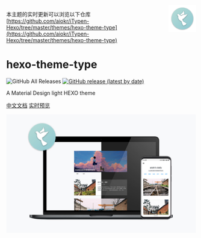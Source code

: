 <img src="./hexo-theme-type-logo.png" alt="logo" width="72" height="72" align="right" />

本主题的实时更新可以浏览以下仓库
[https://github.com/aiokr/iTypen-Hexo/tree/master/themes/hexo-theme-type](https://github.com/aiokr/iTypen-Hexo/tree/master/themes/hexo-theme-type)

# hexo-theme-type

![GitHub All Releases](https://img.shields.io/github/downloads/aiokr/hexo-theme-type/total?color=orange&style=flat-square) [![GitHub release (latest by date)](https://img.shields.io/github/v/release/aiokr/hexo-theme-type?style=flat-square)](https://github.com/aiokr/hexo-theme-type/releases)

A Material Design light HEXO theme

[中文文档](https://www.yuque.com/itypen/type)  [实时预览](https://blog.itypen.com)

![](./hexo-theme-type-header.jpg)
